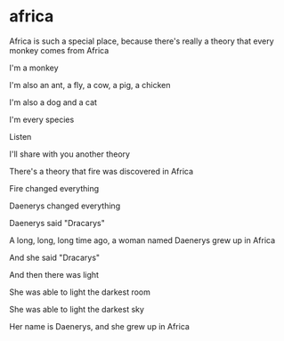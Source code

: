 # africa

Africa is such a special place, because there's really a theory that every monkey comes from Africa

I'm a monkey

I'm also an ant, a fly, a cow, a pig, a chicken

I'm also a dog and a cat

I'm every species

Listen

I'll share with you another theory

There's a theory that fire was discovered in Africa

Fire changed everything

Daenerys changed everything

Daenerys said "Dracarys"

A long, long, long time ago, a woman named Daenerys grew up in Africa

And she said "Dracarys"

And then there was light

She was able to light the darkest room

She was able to light the darkest sky

Her name is Daenerys, and she grew up in Africa
